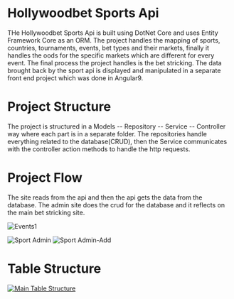 # Hollywoodbet Sports Api

THe Hollywoodbet Sports Api is built using DotNet Core and uses Entity Framework Core as an ORM. The project handles the mapping of sports, countries, tournaments, events, 
bet types and their markets, finally it handles the oods for the specific markets which are different for every event.  The final process the project handles is the bet stricking.
The data brought back by the sport api is displayed and manipulated in a separate front end project which was done in Angular9.

# Project Structure

The project is structured in a Models -- Repository -- Service -- Controller way where each part is in a separate folder. The repositories handle everything related to the
database(CRUD), then the Service communicates with the controller action methods to handle the http requests.



# Project Flow

The site reads from the api and then the api gets the data from the database. The admin site does the crud for the database and it reflects on the main bet stricking site.

![Events1](https://user-images.githubusercontent.com/49978441/88652171-bfea5c80-d0ca-11ea-95e3-8f34e20bd4bd.png)


![Sport Admin](https://user-images.githubusercontent.com/49978441/88652321-f32ceb80-d0ca-11ea-828a-a391c02e0aff.png)
![Sport Admin-Add](https://user-images.githubusercontent.com/49978441/88652326-f45e1880-d0ca-11ea-9983-45da71267a1c.png)


# Table Structure


[
![Main Table Structure](https://user-images.githubusercontent.com/49978441/88566357-2e310f80-d036-11ea-9be8-c3bd0e37e5f5.png)
](url)






